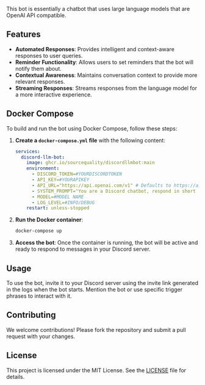 This bot is essentially a chatbot that uses large language models that are OpenAI API compatible.

## Features

- **Automated Responses**: Provides intelligent and context-aware responses to user queries.
- **Reminder Functionality**: Allows users to set reminders that the bot will notify them about.
- **Contextual Awareness**: Maintains conversation context to provide more relevant responses.
- **Streaming Responses**: Streams responses from the language model for a more interactive experience.

## Docker Compose

To build and run the bot using Docker Compose, follow these steps:

1. **Create a `docker-compose.yml` file** with the following content:

    ```yaml
    services:
      discord-llm-bot:
        image: ghcr.io/sourcequality/discordllmbot:main
        environment:
          - DISCORD_TOKEN=#YOURDISCORDTOKEN
          - API_KEY=#YOURAPIKEY
          - API_URL="https://api.openai.com/v1" # Defaults to https://api.openai.com/v1
          - SYSTEM_PROMPT="You are a Discord chatbot, respond in short messages."
          - MODEL=#MODEL NAME
          - LOG_LEVEL=#INFO/DEBUG
        restart: unless-stopped
    ```

2. **Run the Docker container**:

    ```sh
    docker-compose up
    ```

3. **Access the bot**: Once the container is running, the bot will be active and ready to respond to messages in your Discord server.

## Usage

To use the bot, invite it to your Discord server using the invite link generated in the logs when the bot starts. Mention the bot or use specific trigger phrases to interact with it.

## Contributing

We welcome contributions! Please fork the repository and submit a pull request with your changes.


## License

This project is licensed under the MIT License. See the [LICENSE](LICENSE) file for details.

